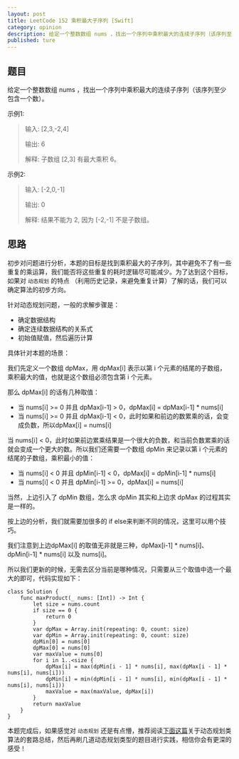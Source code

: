 ```yaml
---
layout: post
title: LeetCode 152 乘积最大子序列 [Swift]
category: opinion
description: 给定一个整数数组 nums ，找出一个序列中乘积最大的连续子序列（该序列至少包含一个数）。
published: ture
---
```


## 题目

给定一个整数数组 nums ，找出一个序列中乘积最大的连续子序列（该序列至少包含一个数）。

示例1:

>输入: [2,3,-2,4]
>
>输出: 6
>
>解释: 子数组 [2,3] 有最大乘积 6。
>  

示例2:

>
>输入: [-2,0,-1]
>
>输出: 0
>
>解释: 结果不能为 2, 因为 [-2,-1] 不是子数组。

## 思路

初步对问题进行分析，本题的目标是找到乘积最大的子序列，其中避免不了有一些重复的乘运算，我们能否将这些重复的耗时逻辑尽可能减少。为了达到这个目标，如果对 `动态规划` 的特点 （利用历史记录，来避免重复计算）了解的话，我们可以确定算法的初步方向。

针对动态规划问题，一般的求解步骤是：

- 确定数据结构
- 确定连续数据结构的关系式
- 初始值赋值，然后遍历计算

具体针对本题的场景：

我们先定义一个数组 dpMax，用 dpMax[i] 表示以第 i 个元素的结尾的子数组，乘积最大的值，也就是这个数组必须包含第 i 个元素。

那么 dpMax[i] 的话有几种取值：

- 当 nums[i] >= 0 并且 dpMax[i-1] > 0，dpMax[i] = dpMax[i-1] * nums[i]
- 当 nums[i] >= 0 并且 dpMax[i-1] < 0，此时如果和前边的数累乘的话，会变成负数，所以dpMax[i] = nums[i]

当 nums[i] < 0，此时如果前边累乘结果是一个很大的负数，和当前负数累乘的话就会变成一个更大的数。所以我们还需要一个数组 dpMin 来记录以第 i 个元素的结尾的子数组，乘积最小的值：

- 当 nums[i] < 0 并且 dpMin[i-1] < 0，dpMax[i] = dpMin[i-1] * nums[i]
- 当 nums[i] < 0 并且 dpMin[i-1] >= 0，dpMax[i] = nums[i]

当然，上边引入了 dpMin 数组，怎么求 dpMin 其实和上边求 dpMax 的过程其实是一样的。

按上边的分析，我们就需要加很多的 if else来判断不同的情况，这里可以用个技巧。

我们注意到上边dpMax[i] 的取值无非就是三种，dpMax[i-1] * nums[i]、dpMin[i-1] * nums[i] 以及 nums[i]。

所以我们更新的时候，无需去区分当前是哪种情况，只需要从三个取值中选一个最大的即可，代码实现如下：


```
class Solution {
    func maxProduct(_ nums: [Int]) -> Int {
        let size = nums.count
        if size == 0 {
            return 0
        }
        var dpMax = Array.init(repeating: 0, count: size)
        var dpMin = Array.init(repeating: 0, count: size)
        dpMin[0] = nums[0]
        dpMax[0] = nums[0]
        var maxValue = nums[0]
        for i in 1..<size {
            dpMax[i] = max(dpMin[i - 1] * nums[i], max(dpMax[i - 1] * nums[i], nums[i]))
            dpMin[i] = min(dpMin[i - 1] * nums[i], min(dpMax[i - 1] * nums[i], nums[i]))
            maxValue = max(maxValue, dpMax[i])
        }
        return maxValue
    }
}
```

本题完成后，如果感觉对 `动态规划` 还是有点懵，推荐阅读[下面这篇](https://mp.weixin.qq.com/s/14um3vxaujKAx_YqOyNLbA)关于动态规划类算法的套路总结，然后再刷几道动态规划类型的题目进行实践，相信你会有更深的感受！

